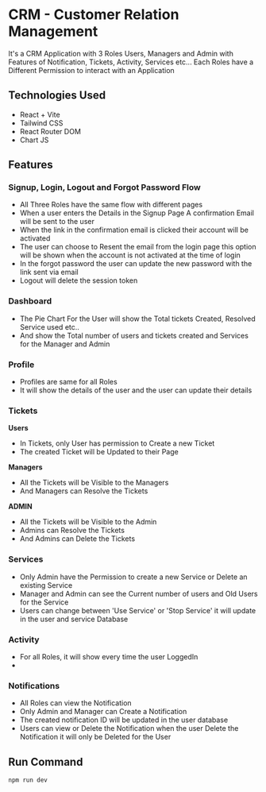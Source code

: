 # CRM - Customer Relation Management
  It's a CRM Application with 3 Roles Users, Managers and Admin with Features of Notification, Tickets, Activity, Services etc...
  Each Roles have a Different Permission to interact with an Application
  
## Technologies Used
 - React + Vite
 - Tailwind CSS
 - React Router DOM
 - Chart JS
   
## Features
### Signup, Login, Logout and Forgot Password Flow
 - All Three Roles have the same flow with different pages 
 - When a user enters the Details in the Signup Page A confirmation Email will be sent to the user
 - When the link in the confirmation email is clicked their account will be activated
 - The user can choose to Resent the email from the login page this option will be shown when the account is not activated at the time of login
 - In the forgot password the user can update the new password with the link sent via email
 - Logout will delete the session token

### Dashboard
 - The Pie Chart For the User will show the Total tickets Created, Resolved Service used etc..
 - And show the Total number of users and tickets created and Services for the Manager and Admin
### Profile
 - Profiles are same for all Roles
 - It will show the details of the user and the user can update their details
   
### Tickets
  **Users**
  - In Tickets, only User has permission to Create a new Ticket
  - The created Ticket will be Updated to their Page
    
  **Managers**
  - All the Tickets will be Visible to the Managers
  - And Managers can Resolve the Tickets
    
  **ADMIN**
  - All the Tickets will be Visible to the Admin
  - Admins can Resolve the Tickets
  - And Admins can Delete the Tickets
    
### Services
  - Only Admin have the Permission to create a new Service or Delete an existing Service
  - Manager and Admin can see the Current number of users and Old Users for the Service
  - Users can change between 'Use Service' or 'Stop Service' it will update in the user and service Database
    
### Activity
  - For all Roles, it will show every time the user LoggedIn
  - 
### Notifications
  - All Roles can view the Notification
  - Only Admin and Manager can Create a Notification
  - The created notification ID will be updated in the user database
  - Users can view or Delete the Notification when the user Delete the Notification it will only be Deleted for the User

## Run Command
`npm run dev`
